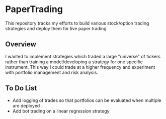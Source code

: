 # PaperTrading

This repository tracks my efforts to build various stock/option trading strategies and deploy them for live paper trading

## Overview

I wanted to implement strategies which traded a large "universe" of tickers rather than training a model/developing a strategy for one specific instrument. This way I could trade at a higher frequency and experiment with portfolio management and risk analysis. 

## To Do List
* Add logging of trades so that portfolios can be evaluated when multiple are deployed
* Add bot trading on a linear regression strategy


